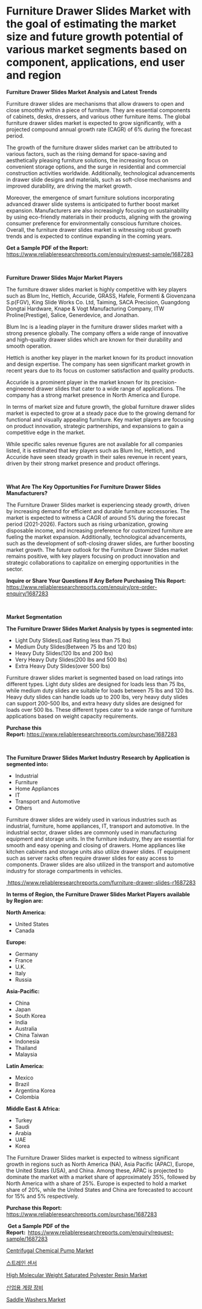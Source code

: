 <p><h1>Furniture Drawer Slides Market with the goal of estimating the market size and future growth potential of various market segments based on component, applications, end user and region</h1></p><p><strong>Furniture Drawer Slides Market Analysis and Latest Trends</strong></p>
<p><p>Furniture drawer slides are mechanisms that allow drawers to open and close smoothly within a piece of furniture. They are essential components of cabinets, desks, dressers, and various other furniture items. The global furniture drawer slides market is expected to grow significantly, with a projected compound annual growth rate (CAGR) of 6% during the forecast period. </p><p>The growth of the furniture drawer slides market can be attributed to various factors, such as the rising demand for space-saving and aesthetically pleasing furniture solutions, the increasing focus on convenient storage options, and the surge in residential and commercial construction activities worldwide. Additionally, technological advancements in drawer slide designs and materials, such as soft-close mechanisms and improved durability, are driving the market growth.</p><p>Moreover, the emergence of smart furniture solutions incorporating advanced drawer slide systems is anticipated to further boost market expansion. Manufacturers are also increasingly focusing on sustainability by using eco-friendly materials in their products, aligning with the growing consumer preference for environmentally conscious furniture choices. Overall, the furniture drawer slides market is witnessing robust growth trends and is expected to continue expanding in the coming years.</p></p>
<p><strong>Get a Sample PDF of the Report:&nbsp;</strong> <a href="https://www.reliableresearchreports.com/enquiry/request-sample/1687283">https://www.reliableresearchreports.com/enquiry/request-sample/1687283</a></p>
<p>&nbsp;</p>
<p><strong>Furniture Drawer Slides Major Market Players</strong></p>
<p><p>The furniture drawer slides market is highly competitive with key players such as Blum Inc, Hettich, Accuride, GRASS, Hafele, Formenti & Giovenzana S.p(FGV), King Slide Works Co. Ltd, Taiming, SACA Precision, Guangdong Dongtai Hardware, Knape & Vogt Manufacturing Company, ITW Proline(Prestige), Salice, Generdevice, and Jonathan.</p><p>Blum Inc is a leading player in the furniture drawer slides market with a strong presence globally. The company offers a wide range of innovative and high-quality drawer slides which are known for their durability and smooth operation.</p><p>Hettich is another key player in the market known for its product innovation and design expertise. The company has seen significant market growth in recent years due to its focus on customer satisfaction and quality products.</p><p>Accuride is a prominent player in the market known for its precision-engineered drawer slides that cater to a wide range of applications. The company has a strong market presence in North America and Europe.</p><p>In terms of market size and future growth, the global furniture drawer slides market is expected to grow at a steady pace due to the growing demand for functional and visually appealing furniture. Key market players are focusing on product innovation, strategic partnerships, and expansions to gain a competitive edge in the market.</p><p>While specific sales revenue figures are not available for all companies listed, it is estimated that key players such as Blum Inc, Hettich, and Accuride have seen steady growth in their sales revenue in recent years, driven by their strong market presence and product offerings.</p></p>
<p>&nbsp;</p>
<p><strong>What Are The Key Opportunities For Furniture Drawer Slides Manufacturers?</strong></p>
<p><p>The Furniture Drawer Slides market is experiencing steady growth, driven by increasing demand for efficient and durable furniture accessories. The market is expected to witness a CAGR of around 5% during the forecast period (2021-2026). Factors such as rising urbanization, growing disposable income, and increasing preference for customized furniture are fueling the market expansion. Additionally, technological advancements, such as the development of soft-closing drawer slides, are further boosting market growth. The future outlook for the Furniture Drawer Slides market remains positive, with key players focusing on product innovation and strategic collaborations to capitalize on emerging opportunities in the sector.</p></p>
<p><strong>Inquire or Share Your Questions If Any Before Purchasing This Report:</strong> <a href="https://www.reliableresearchreports.com/enquiry/pre-order-enquiry/1687283">https://www.reliableresearchreports.com/enquiry/pre-order-enquiry/1687283</a></p>
<p>&nbsp;</p>
<p><strong>Market Segmentation</strong></p>
<p><strong>The Furniture Drawer Slides Market Analysis by types is segmented into:</strong></p>
<p><ul><li>Light Duty Slides(Load Rating less than 75 lbs)</li><li>Medium Duty Slides(Between 75 lbs and 120 lbs)</li><li>Heavy Duty Slides(120 lbs and 200 lbs)</li><li>Very Heavy Duty Slides(200 lbs and 500 lbs)</li><li>Extra Heavy Duty Slides(over 500 lbs)</li></ul></p>
<p><p>Furniture drawer slides market is segmented based on load ratings into different types. Light duty slides are designed for loads less than 75 lbs, while medium duty slides are suitable for loads between 75 lbs and 120 lbs. Heavy duty slides can handle loads up to 200 lbs, very heavy duty slides can support 200-500 lbs, and extra heavy duty slides are designed for loads over 500 lbs. These different types cater to a wide range of furniture applications based on weight capacity requirements.</p></p>
<p><strong>Purchase this Report:&nbsp;</strong><a href="https://www.reliableresearchreports.com/purchase/1687283">https://www.reliableresearchreports.com/purchase/1687283</a></p>
<p>&nbsp;</p>
<p><strong>The Furniture Drawer Slides Market Industry Research by Application is segmented into:</strong></p>
<p><ul><li>Industrial</li><li>Furniture</li><li>Home Appliances</li><li>IT</li><li>Transport and Automotive</li><li>Others</li></ul></p>
<p><p>Furniture drawer slides are widely used in various industries such as industrial, furniture, home appliances, IT, transport and automotive. In the industrial sector, drawer slides are commonly used in manufacturing equipment and storage units. In the furniture industry, they are essential for smooth and easy opening and closing of drawers. Home appliances like kitchen cabinets and storage units also utilize drawer slides. IT equipment such as server racks often require drawer slides for easy access to components. Drawer slides are also utilized in the transport and automotive industry for storage compartments in vehicles.</p></p>
<p><a href="https://www.reliableresearchreports.com/furniture-drawer-slides-r1687283">&nbsp;https://www.reliableresearchreports.com/furniture-drawer-slides-r1687283</a></p>
<p><strong>In terms of Region, the Furniture Drawer Slides Market Players available by Region are:</strong></p>
<p>
    <p> <strong> North America: </strong>
        <ul>
            <li>United States</li>
            <li>Canada</li>
        </ul>
        </p> 
    <p> <strong> Europe: </strong>
        <ul>
            <li>Germany</li>
            <li>France</li>
            <li>U.K.</li>
            <li>Italy</li>
            <li>Russia</li>
        </ul>
        </p> 
    <p> <strong> Asia-Pacific: </strong>
        <ul>
            <li>China</li>
            <li>Japan</li>
            <li>South Korea</li>
            <li>India</li>
            <li>Australia</li>
            <li>China Taiwan</li>
            <li>Indonesia</li>
            <li>Thailand</li>
            <li>Malaysia</li>
        </ul>
        </p> 
    <p> <strong> Latin America: </strong>
        <ul>
            <li>Mexico</li>
            <li>Brazil</li>
            <li>Argentina Korea</li>
            <li>Colombia</li>
        </ul>
        </p> 
    <p> <strong> Middle East & Africa: </strong>
        <ul>
            <li>Turkey</li>
            <li>Saudi</li>
            <li>Arabia</li>
            <li>UAE</li>
            <li>Korea</li>
        </ul>
    </p>
    </p>
<p><p>The Furniture Drawer Slides market is expected to witness significant growth in regions such as North America (NA), Asia Pacific (APAC), Europe, the United States (USA), and China. Among these, APAC is projected to dominate the market with a market share of approximately 35%, followed by North America with a share of 25%. Europe is expected to hold a market share of 20%, while the United States and China are forecasted to account for 15% and 5% respectively.</p></p>
<p><strong>Purchase this Report: </strong><a href="https://www.reliableresearchreports.com/purchase/1687283">https://www.reliableresearchreports.com/purchase/1687283</a></p>
<p>&nbsp;<strong>Get a Sample PDF of the Report:&nbsp;&nbsp;</strong><a href="https://www.reliableresearchreports.com/enquiry/request-sample/1687283">https://www.reliableresearchreports.com/enquiry/request-sample/1687283</a></p>
<p><strong></strong></p>
<p><p><a href="https://github.com/provorikovar/Market-Research-Report-List-5/blob/main/centrifugal-chemical-pump-market.md">Centrifugal Chemical Pump Market</a></p><p><a href="https://medium.com/@gabrielblanda5656/%EC%9D%91%EB%A0%A5-%EC%84%BC%EC%84%9C-%EC%8B%9C%EC%9E%A5-%EA%B7%9C%EB%AA%A8-%EC%A0%90%EC%9C%A0%EC%9C%A8-%EB%B0%8F-%ED%8A%B8%EB%A0%8C%EB%93%9C-%EB%B6%84%EC%84%9D-%EB%B3%B4%EA%B3%A0%EC%84%9C-%EC%B5%9C%EC%A2%85-%EC%82%AC%EC%9A%A9%EC%B2%98-%EC%82%B0%EC%97%85-%EC%B8%A1%EC%A0%95-%EB%B0%8F-%EC%A0%9C%EC%96%B4-%EA%B3%84%EB%9F%89%EC%9E%A5%EB%B9%84-%EA%B8%B0%ED%83%80-%EC%9B%90%EC%9E%AC%EB%A3%8C%EB%B3%84-%EB%B0%8F-2031%EB%85%84%EA%B9%8C%EC%A7%80%EC%9D%98-%EC%98%88%EC%B8%A1%EC%97%90-%EB%8C%80%ED%95%9C-%EB%B3%B4%EA%B3%A0%EC%84%9C-93df491cc118">스트레인 센서</a></p><p><a href="https://medium.com/@carol.alsopr44536/insights-into-the-high-molecular-weight-saturated-polyester-resin-market-market-players-market-b3b41c5ca826">High Molecular Weight Saturated Polyester Resin Market</a></p><p><a href="https://medium.com/@adsogvwv75/%EC%82%B0%EC%97%85%EC%9A%A9-%EA%B3%84%EB%9F%89-%EC%9E%A5%EB%B9%84-%EC%8B%9C%EC%9E%A5-%EC%98%88%EC%B8%A1-%EC%8B%9C%EC%9E%A5-%ED%8A%B8%EB%A0%8C%EB%93%9C-%EB%B0%8F-%EC%98%81%ED%96%A5-%EB%B6%84%EC%84%9D-2024-2031-e34cf9c2492d">산업용 계량 장비</a></p><p><a href="https://www.linkedin.com/pulse/saddle-washers-market-global-regional-analysis-focus-region-zfxac?trackingId=28mPMHoKRzyXjolaZni1sA%3D%3D">Saddle Washers Market</a></p></p>